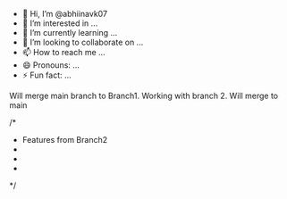- 👋 Hi, I’m @abhiinavk07
- 👀 I’m interested in ...
- 🌱 I’m currently learning ...
- 💞️ I’m looking to collaborate on ...
- 📫 How to reach me ...
- 😄 Pronouns: ...
- ⚡ Fun fact: ...

<!---
abhiinavk07/abhiinavk07 is a ✨ special ✨ repository because its `README.md` (this file) appears on your GitHub profile.
You can click the Preview link to take a look at your changes.
--->
Will merge main branch to Branch1.
Working with branch 2. Will merge to main

/*
 * Features from Branch2
 *
 *
 *
 */

